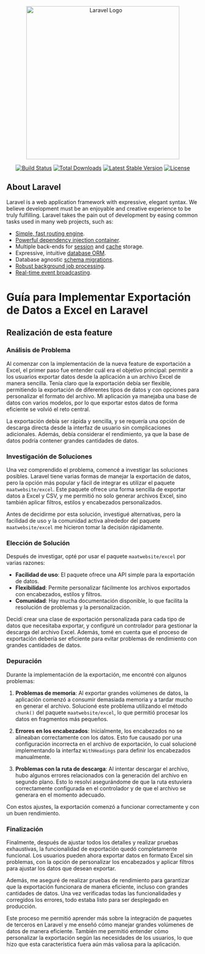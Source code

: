 <p align="center"><a href="https://laravel.com" target="_blank"><img src="https://raw.githubusercontent.com/laravel/art/master/logo-lockup/5%20SVG/2%20CMYK/1%20Full%20Color/laravel-logolockup-cmyk-red.svg" width="400" alt="Laravel Logo"></a></p>

<p align="center">
<a href="https://github.com/laravel/framework/actions"><img src="https://github.com/laravel/framework/workflows/tests/badge.svg" alt="Build Status"></a>
<a href="https://packagist.org/packages/laravel/framework"><img src="https://img.shields.io/packagist/dt/laravel/framework" alt="Total Downloads"></a>
<a href="https://packagist.org/packages/laravel/framework"><img src="https://img.shields.io/packagist/v/laravel/framework" alt="Latest Stable Version"></a>
<a href="https://packagist.org/packages/laravel/framework"><img src="https://img.shields.io/packagist/l/laravel/framework" alt="License"></a>
</p>

## About Laravel

Laravel is a web application framework with expressive, elegant syntax. We believe development must be an enjoyable and creative experience to be truly fulfilling. Laravel takes the pain out of development by easing common tasks used in many web projects, such as:

- [Simple, fast routing engine](https://laravel.com/docs/routing).
- [Powerful dependency injection container](https://laravel.com/docs/container).
- Multiple back-ends for [session](https://laravel.com/docs/session) and [cache](https://laravel.com/docs/cache) storage.
- Expressive, intuitive [database ORM](https://laravel.com/docs/eloquent).
- Database agnostic [schema migrations](https://laravel.com/docs/migrations).
- [Robust background job processing](https://laravel.com/docs/queues).
- [Real-time event broadcasting](https://laravel.com/docs/broadcasting).

# Guía para Implementar Exportación de Datos a Excel en Laravel

## Realización de esta feature

### Análisis de Problema

Al comenzar con la implementación de la nueva feature de exportación a Excel, el primer paso fue entender cuál era el objetivo principal: permitir a los usuarios exportar datos desde la aplicación a un archivo Excel de manera sencilla. Tenía claro que la exportación debía ser flexible, permitiendo la exportación de diferentes tipos de datos y con opciones para personalizar el formato del archivo. Mi aplicación ya manejaba una base de datos con varios modelos, por lo que exportar estos datos de forma eficiente se volvió el reto central.

La exportación debía ser rápida y sencilla, y se requería una opción de descarga directa desde la interfaz de usuario sin complicaciones adicionales. Además, debía considerar el rendimiento, ya que la base de datos podría contener grandes cantidades de datos.

### Investigación de Soluciones

Una vez comprendido el problema, comencé a investigar las soluciones posibles. Laravel tiene varias formas de manejar la exportación de datos, pero la opción más popular y fácil de integrar es utilizar el paquete `maatwebsite/excel`. Este paquete ofrece una forma sencilla de exportar datos a Excel y CSV, y me permitió no solo generar archivos Excel, sino también aplicar filtros, estilos y encabezados personalizados.

Antes de decidirme por esta solución, investigué alternativas, pero la facilidad de uso y la comunidad activa alrededor del paquete `maatwebsite/excel` me hicieron tomar la decisión rápidamente.

### Elección de Solución

Después de investigar, opté por usar el paquete `maatwebsite/excel` por varias razones:

- **Facilidad de uso**: El paquete ofrece una API simple para la exportación de datos.
- **Flexibilidad**: Permite personalizar fácilmente los archivos exportados con encabezados, estilos y filtros.
- **Comunidad**: Hay mucha documentación disponible, lo que facilita la resolución de problemas y la personalización.

Decidí crear una clase de exportación personalizada para cada tipo de datos que necesitaba exportar, y configuré un controlador para gestionar la descarga del archivo Excel. Además, tomé en cuenta que el proceso de exportación debería ser eficiente para evitar problemas de rendimiento con grandes cantidades de datos.

### Depuración

Durante la implementación de la exportación, me encontré con algunos problemas:

1. **Problemas de memoria**: Al exportar grandes volúmenes de datos, la aplicación comenzó a consumir demasiada memoria y a tardar mucho en generar el archivo. Solucioné este problema utilizando el método `chunk()` del paquete `maatwebsite/excel`, lo que permitió procesar los datos en fragmentos más pequeños.
   
2. **Errores en los encabezados**: Inicialmente, los encabezados no se alineaban correctamente con los datos. Esto fue causado por una configuración incorrecta en el archivo de exportación, lo cual solucioné implementando la interfaz `WithHeadings` para definir los encabezados manualmente.

3. **Problemas con la ruta de descarga**: Al intentar descargar el archivo, hubo algunos errores relacionados con la generación del archivo en segundo plano. Esto lo resolví asegurándome de que la ruta estuviera correctamente configurada en el controlador y de que el archivo se generara en el momento adecuado.

Con estos ajustes, la exportación comenzó a funcionar correctamente y con un buen rendimiento.

### Finalización

Finalmente, después de ajustar todos los detalles y realizar pruebas exhaustivas, la funcionalidad de exportación quedó completamente funcional. Los usuarios pueden ahora exportar datos en formato Excel sin problemas, con la opción de personalizar los encabezados y aplicar filtros para ajustar los datos que desean exportar.

Además, me aseguré de realizar pruebas de rendimiento para garantizar que la exportación funcionara de manera eficiente, incluso con grandes cantidades de datos. Una vez verificadas todas las funcionalidades y corregidos los errores, todo estaba listo para ser desplegado en producción.

Este proceso me permitió aprender más sobre la integración de paquetes de terceros en Laravel y me enseñó cómo manejar grandes volúmenes de datos de manera eficiente. También me permitió entender cómo personalizar la exportación según las necesidades de los usuarios, lo que hizo que esta característica fuera aún más valiosa para la aplicación.

